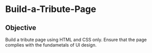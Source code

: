 # Build-a-Tribute-Page
## Objective
Build a tribute page using HTML and CSS only. Ensure that the page complies with the fundametals of UI design.
